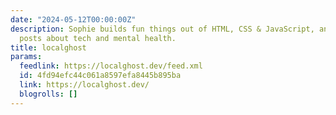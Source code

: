 ```yaml
---
date: "2024-05-12T00:00:00Z"
description: Sophie builds fun things out of HTML, CSS & JavaScript, and writes blog
  posts about tech and mental health.
title: localghost
params:
  feedlink: https://localghost.dev/feed.xml
  id: 4fd94efc44c061a8597efa8445b895ba
  link: https://localghost.dev/
  blogrolls: []
---
```

